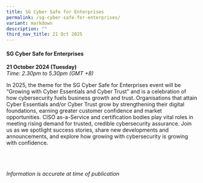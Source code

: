 ```yaml
---
title: SG Cyber Safe for Enterprises
permalink: /sg-cyber-safe-for-enterprises/
variant: markdown
description: ""
third_nav_title: 21 Oct 2025
---
```

#### **SG Cyber Safe for Enterprises**

**21 October 2024 (Tuesday)**  
*Time: 2.30pm to 5.30pm (GMT +8)*

In 2025, the theme for the SG Cyber Safe for Enterprises event will be “Growing with Cyber Essentials and Cyber Trust” and is a celebration of how cybersecurity fuels business growth and trust.  Organisations that attain Cyber Essentials and/or Cyber Trust grow by strengthening their digital foundations, earning greater customer confidence and market opportunities. CISO as-a-Service and certification bodies play vital roles in meeting rising demand for trusted, credible cybersecurity assurance. Join us as we spotlight success stories, share new developments and announcements, and explore how growing with cybersecurity is growing with confidence.

<br><br><br>
*Information is accurate at time of publication*